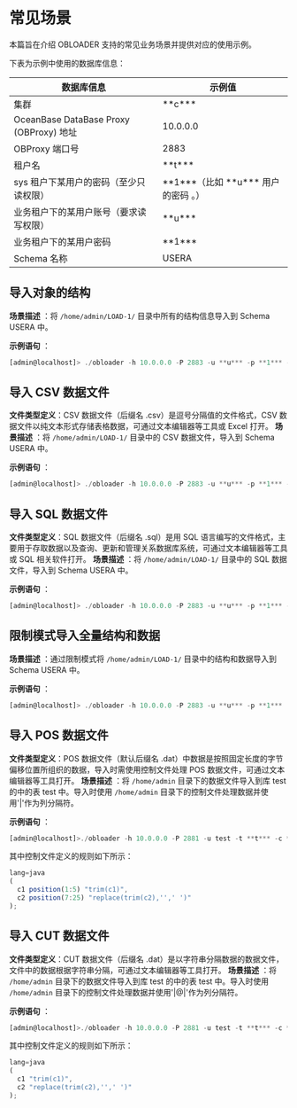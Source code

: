 常见场景 
=========================

本篇旨在介绍 OBLOADER 支持的常见业务场景并提供对应的使用示例。

下表为示例中使用的数据库信息：


|               **数据库信息**               |               **示例值**               |
|---------------------------------------|-------------------------------------|
| 集群                                    | \*\*c\*\*\*                           |
| OceanBase DataBase Proxy (OBProxy) 地址 | 10.0.0.0                            |
| OBProxy 端口号                           | 2883                                |
| 租户名                                   | \*\*t\*\*\*                             |
| sys 租户下某用户的密码（至少只读权限）                 | \*\*1\*\*\*（比如 \*\*u\*\*\* 用户的密码 。） |
| 业务租户下的某用户账号（要求读写权限）                   | \*\*u\*\*\*                         |
| 业务租户下的某用户密码                           | \*\*1\*\*\*                         |
| Schema 名称                             | USERA                               |



导入对象的结构 
----------------------------

**场景描述** ：将 `/home/admin/LOAD-1/` 目录中所有的结构信息导入到 Schema USERA 中。

**示例语句** ：

```javascript
[admin@localhost]> ./obloader -h 10.0.0.0 -P 2883 -u **u*** -p **1*** --sys-password **1*** -c **c*** -t **t*** -D USERA --ddl --all -f /Users/admin/LOAD-1/
```



导入 CSV 数据文件 
--------------------------------
**文件类型定义**：CSV 数据文件（后缀名 .csv）是逗号分隔值的文件格式，CSV 数据文件以纯文本形式存储表格数据，可通过文本编辑器等工具或 Excel 打开。
**场景描述** ：将 `/home/admin/LOAD-1/` 目录中的 CSV 数据文件，导入到 Schema USERA 中。

**示例语句** ：

```javascript
[admin@localhost]> ./obloader -h 10.0.0.0 -P 2883 -u **u*** -p **1*** --sys-password **1*** -c **c*** -t **t*** -D USERA --csv --all -f /Users/admin/LOAD-1/
```



导入 SQL 数据文件 
--------------------------------
**文件类型定义**：SQL 数据文件（后缀名 .sql）是用 SQL 语言编写的文件格式，主要用于存取数据以及查询、更新和管理关系数据库系统，可通过文本编辑器等工具或 SQL 相关软件打开。
**场景描述** ：将 `/home/admin/LOAD-1/` 目录中的 SQL 数据文件，导入到 Schema USERA 中。

**示例语句** ：

```javascript
[admin@localhost]> ./obloader -h 10.0.0.0 -P 2883 -u **u*** -p **1*** --sys-password **1*** -c **c*** -t **t*** -D USERA --sql --all -f /Users/admin/LOAD-1/
```



限制模式导入全量结构和数据 
----------------------------------

**场景描述** ：通过限制模式将 `/home/admin/LOAD-1/` 目录中的结构和数据导入到 Schema USERA 中。

**示例语句** ：

```javascript
[admin@localhost]> ./obloader -h 10.0.0.0 -P 2883 -u **u*** -p **1***  -c **c*** -t **t*** -D USERA --ddl --sql --public-cloud  --all -f  /Users/admin/LOAD-1/
```



导入 POS 数据文件 
--------------------------------
**文件类型定义**：POS 数据文件（默认后缀名 .dat）中数据是按照固定长度的字节偏移位置所组织的数据，导入时需使用控制文件处理 POS 数据文件，可通过文本编辑器等工具打开。
**场景描述** ：将 `/home/admin` 目录下的数据文件导入到库 test 的中的表 test 中。导入时使用 `/home/admin` 目录下的控制文件处理数据并使用'\|'作为列分隔符。

**示例语句** ：

```javascript
[admin@localhost]>./obloader -h 10.0.0.0 -P 2881 -u test -t **t*** -c **c*** -p **1*** -D test --table 'test' -f /home/admin --pos --column-splitter '|' --ctl-path '/home/admin'
```

其中控制文件定义的规则如下所示：

```javascript
lang=java
(
  c1 position(1:5) "trim(c1)",
  c2 position(7:25) "replace(trim(c2),'',' ')"
);
```

导入 CUT 数据文件 
--------------------------------
**文件类型定义**：CUT 数据文件（后缀名 .dat）是以字符串分隔数据的数据文件，文件中的数据根据字符串分隔，可通过文本编辑器等工具打开。
**场景描述** ：将 `/home/admin` 目录下的数据文件导入到库 test 的中的表 test 中。导入时使用 `/home/admin` 目录下的控制文件处理数据并使用'\|@\|'作为列分隔符。

**示例语句** ：

```javascript
[admin@localhost]>./obloader -h 10.0.0.0 -P 2881 -u test -t **t*** -c **c*** -p **1*** -D test --table 'test' -f /home/admin --cut --column-splitter '|@|' --ctl-path '/home/admin'
```

其中控制文件定义的规则如下所示：

```javascript
lang=java
(
  c1 "trim(c1)",
  c2 "replace(trim(c2),'',' ')"
);
```